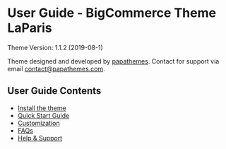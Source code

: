 # User Guide - BigCommerce Theme LaParis

Theme Version: 1.1.2 (2019-08-1)

Theme designed and developed by [papathemes](http://papathemes.com). Contact for support via email [contact@papathemes.com](mailto:contact@papathemes.com). 

## User Guide Contents

* [Install the theme](installation.md)
* [Quick Start Guide](quickstart.md)
* [Customization](customization.md)
* [FAQs](faqs.md)
* [Help & Support](support.md)